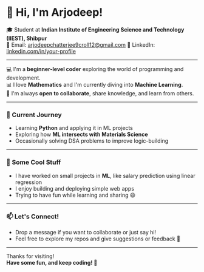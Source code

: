 # 👋 Hi, I'm Arjodeep!

🎓 Student at **Indian Institute of Engineering Science and Technology (IIEST), Shibpur**  
📧 Email: arjodeepchatterjee9croll12@gmail.com 
🔗 LinkedIn: [linkedin.com/in/your-profile](https://www.linkedin.com/in/arjodeep-chatterjee/)

---

💻 I'm a **beginner-level coder** exploring the world of programming and development.  
📊 I love **Mathematics** and I'm currently diving into **Machine Learning**.  
🤝 I'm always **open to collaborate**, share knowledge, and learn from others.

---

### 🌱 Current Journey
- Learning **Python** and applying it in ML projects  
- Exploring how **ML intersects with Materials Science**  
- Occasionally solving DSA problems to improve logic-building

---

### 🚀 Some Cool Stuff
- I have worked on small projects in **ML**, like salary prediction using linear regression  
- I enjoy building and deploying simple web apps  
- Trying to have fun while learning and sharing 😄

---

### 📫 Let's Connect!
- Drop a message if you want to collaborate or just say hi!
- Feel free to explore my repos and give suggestions or feedback 🙌

---

Thanks for visiting!  
**Have some fun, and keep coding! 🚀**
